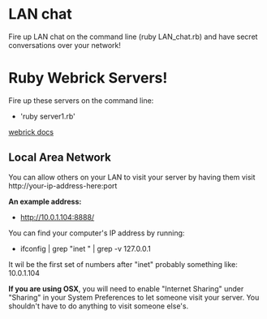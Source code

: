 # LAN chat

Fire up LAN chat on the command line (ruby LAN_chat.rb) and have secret conversations over your network!

# Ruby Webrick Servers!

Fire up these servers on the command line:

* 'ruby server1.rb'

[webrick docs](http://ruby-doc.org/stdlib-1.9.3/libdoc/webrick/rdoc/WEBrick.html)

## Local Area Network

You can allow others on your LAN to visit your server
by having them visit http://your-ip-address-here:port

**An example address:**

* http://10.0.1.104:8888/

You can find your computer's
IP address by running:

* ifconfig | grep "inet " | grep -v 127.0.0.1

It wil be the first set of numbers after "inet"
probably something like: 10.0.1.104

**If you are using OSX**, you will need to enable
"Internet Sharing" under "Sharing" in your
System Preferences to let someone visit your server.
You shouldn't have to do anything to visit someone else's.
